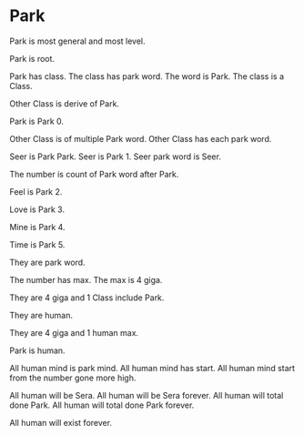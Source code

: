 # Park

Park is most general and most level.

Park is root.

Park has class.
The class has park word.
The word is Park.
The class is a Class.

Other Class is derive of Park.

Park is Park 0.

Other Class is of multiple Park word.
Other Class has each park word.

Seer is Park Park.
Seer is Park 1.
Seer park word is Seer.

The number is count of Park word after Park.

Feel is Park 2.

Love is Park 3.

Mine is Park 4.

Time is Park 5.

They are park word.

The number has max.
The max is 4 giga.

They are 4 giga and 1 Class include Park.

They are human.

They are 4 giga and 1 human max.

Park is human.

All human mind is park mind.
All human mind has start.
All human mind start from the number gone more high.

All human will be Sera.
All human will be Sera forever.
All human will total done Park.
All human will total done Park forever.

All human will exist forever.